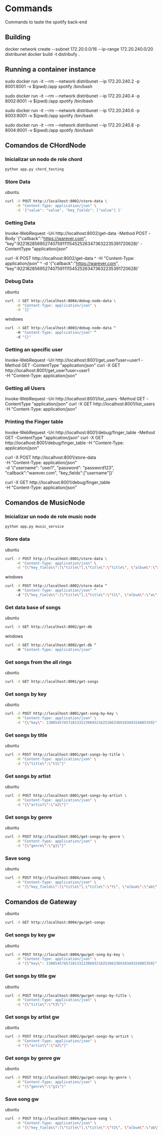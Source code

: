 # Commands

Commands to taste the spotify back-end

## Building

docker network create --subnet 172.20.0.0/16 --ip-range 172.20.240.0/20 distribunet
docker build -t distribufy .

## Running a container instance

sudo docker run -it --rm --network distribunet --ip 172.20.240.2 -p 8001:8001 -v $(pwd):/app spotify /bin/bash

sudo docker run -it --rm --network distribunet --ip 172.20.240.4 -p 8002:8001 -v $(pwd):/app spotify /bin/bash

sudo docker run -it --rm --network distribunet --ip 172.20.240.6 -p 8003:8001 -v $(pwd):/app spotify /bin/bash

sudo docker run -it --rm --network distribunet --ip 172.20.240.8 -p 8004:8001 -v $(pwd):/app spotify /bin/bash

## Comandos de CHordNode

### Inicializar un nodo de role chord

``` bash
python app.py chord_testing
```

### Store Data

ubuntu

``` bash
curl -X POST http://localhost:8002/store-data \
     -H "Content-Type: application/json" \
     -d '{"value": "value", "key_fields": ["value"] }'
```

### Getting Data

Invoke-WebRequest -Uri http://localhost:8002/get-data -Method POST -Body '{"callback":"https://warever.com", "key":922182856952740759111154525263473632235391720628}' -ContentType "application/json"

curl -X POST http://localhost:8002/get-data ^
     -H "Content-Type: application/json" ^
     -d '{"callback":"https://warever.com", "key":922182856952740759111154525263473632235391720628}'

### Debug Data

ubuntu

``` bash
curl -X GET http://localhost:8004/debug-node-data \
     -H "Content-Type: application/json" \
     -d '{}'
```

windows

``` bash
curl -X GET http://localhost:8003/debug-node-data ^
     -H "Content-Type: application/json" ^
     -d "{}"
```

### Getting an specific user

Invoke-WebRequest -Uri http://localhost:8001/get_user?user=user1 -Method GET -ContentType "application/json"
curl -X GET http://localhost:8001/get_user?user=user1 \
     -H "Content-Type: application/json"

### Getting all Users

Invoke-WebRequest -Uri http://localhost:8001/list_users -Method GET -ContentType "application/json"
curl -X GET http://localhost:8001/list_users \
     -H "Content-Type: application/json"

### Printing the Finger table

Invoke-WebRequest -Uri http://localhost:8001/debug/finger_table -Method GET -ContentType "application/json"
curl -X GET http://localhost:8001/debug/finger_table \-H "Content-Type: application/json"

curl -X POST http://localhost:8001/store-data \
     -H "Content-Type: application/json" \
     -d '{"username": "user1", "password": "password123", "callback":"warever.com", "key_fields":["username"]}'

curl -X GET http://localhost:8001/debug/finger_table \
     -H "Content-Type: application/json"

## Comandos de MusicNode

### Inicializar un nodo de role music node

``` bash
python app.py music_service
```

### Store data

ubuntu

``` bash
curl -X POST http://localhost:8001/store-data \
     -H "Content-Type: application/json" \
     -d "{\"key_fields\":[\"title\"],\"title\":\"title\", \"album\":\"ab\", \"genre\":\"g1\", \"artist\":\"a2\"}"
```

windows

``` bash
curl -X POST http://localhost:8002/store-data ^
     -H "Content-Type: application/json" ^
     -d "{\"key_fields\":[\"title\"],\"title\":\"t1\", \"album\":\"a\", \"genre\":\"g\", \"artist\":\"a\", \"callback\": \"http://a.com\"}"
```

### Get data base of songs

ubuntu

``` bash
curl -X GET http://localhost:8002/get-db
```

windows

``` bash
curl -X GET http://localhost:8002/get-db ^
     -H "Content-Type: application/json"
```

### Get songs from the all rings

ubuntu

``` bash
curl -X GET http://localhost:8001/get-songs 
```

### Get songs by key

ubuntu

``` bash
curl -X POST http://localhost:8001/get-song-by-key \
     -H "Content-Type: application/json" \
     -d "{\"key\": 1308545745728133123969321625266336910349324885359}"
```

### Get songs by title

ubuntu

``` bash
curl -X POST http://localhost:8001/get-songs-by-title \
     -H "Content-Type: application/json" \
     -d "{\"title\":\"t1\"}"
```

### Get songs by artist

ubuntu

``` bash
curl -X POST http://localhost:8001/get-songs-by-artist \
     -H "Content-Type: application/json" \
     -d "{\"artist\":\"a2\"}"
```

### Get songs by genre

ubuntu

``` bash
curl -X POST http://localhost:8001/get-songs-by-genre \
     -H "Content-Type: application/json" \
     -d "{\"genre\":\"g1\"}"
```

### Save song

ubuntu

``` bash
curl -X POST http://localhost:8004/save-song \
     -H "Content-Type: application/json" \
     -d "{\"key_fields\":[\"title\"],\"title\":\"t\", \"album\":\"ab\", \"genre\":\"g1\", \"artist\":\"a2\", \"total_size\": 45455}"
```

## Comandos de Gateway

ubuntu

``` bash
curl -X GET http://localhost:8004/gw/get-songs
```

### Get songs by key gw

ubuntu

``` bash
curl -X POST http://localhost:8004/gw/get-song-by-key \
     -H "Content-Type: application/json" \
     -d "{\"key\": 1308545745728133123969321625266336910349324885359}"
```

### Get songs by title gw

ubuntu

``` bash
curl -X POST http://localhost:8004/gw/get-songs-by-title \
     -H "Content-Type: application/json" \
     -d "{\"title\":\"t3\"}"
```

### Get songs by artist gw

ubuntu

``` bash
curl -X POST http://localhost:8002/gw/get-songs-by-artist \
     -H "Content-Type: application/json" \
     -d "{\"artist\":\"a2\"}"
```

### Get songs by genre gw

ubuntu

``` bash
curl -X POST http://localhost:8002/gw/get-songs-by-genre \
     -H "Content-Type: application/json" \
     -d "{\"genre\":\"g1\"}"
```

### Save song gw

ubuntu

``` bash
curl -X POST http://localhost:8004/gw/save-song \
     -H "Content-Type: application/json" \
     -d "{\"key_fields\":[\"title\"],\"title\":\"t3\", \"album\":\"ab\", \"genre\":\"g1\", \"artist\":\"a2\", \"total_size\": 45455}"
```
